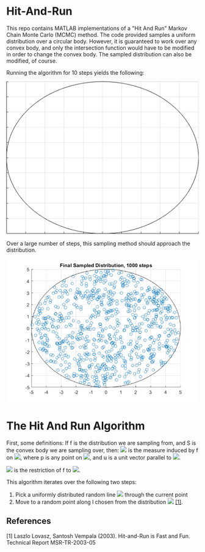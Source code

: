 # Hit-And-Run
This repo contains MATLAB implementations of a "Hit And Run" Markov Chain Monte Carlo (MCMC) method. The code provided samples a uniform distribution over a circular body. However, it is guaranteed to work over any convex body, and only the intersection function would have to be modified in order to change the convex body. The sampled distribution can also be modified, of course.


Running the algorithm for 10 steps yields the following:

![](./pictures/animation.gif)



Over a large number of steps, this sampling method should approach the distribution.

![](./pictures/1k_steps_uniform.png)


# <b>The Hit And Run Algorithm</b>

First, some definitions:
If f is the distribution we are sampling from, and S is the convex body we are sampling over, then:
<img src="https://render.githubusercontent.com/render/math?math=\mu_{\ell,f} = \int_{p%2Btu \in S}\! f(p%2Btu) \, \mathrm{d}t"> is the measure induced by f on <img src="https://render.githubusercontent.com/render/math?math=\ell">, where p is any point on <img src="https://render.githubusercontent.com/render/math?math=\ell">, and u is a unit vector parallel to <img src="https://render.githubusercontent.com/render/math?math=\ell">.

<img src="https://render.githubusercontent.com/render/math?math=\pi_{\ell}(S) = \frac{\mu_{\ell,f}(S)}{\mu_{\ell,f}}"> is the restriction of f to <img src="https://render.githubusercontent.com/render/math?math=\ell">.

This algorithm iterates over the following two steps:
  1) Pick a uniformly distributed random line <img src="https://render.githubusercontent.com/render/math?math=\ell"> through the current point
  2) Move to a random point along l chosen from the distribution <img src="https://render.githubusercontent.com/render/math?math=\pi_{\ell}"> [[1]](#1).

## References
<a id="1">[1]</a> 
Laszlo Lovasz, Santosh Vempala (2003). 
Hit-and-Run is Fast and Fun.
Technical Report MSR-TR-2003-05
